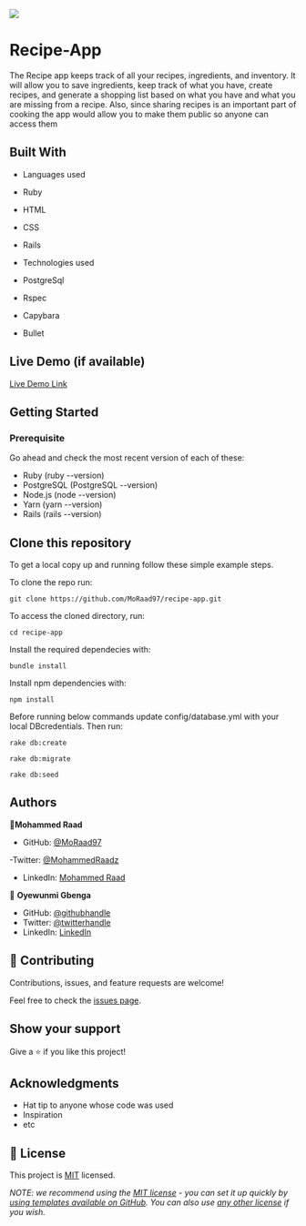 ![](https://img.shields.io/badge/Microverse-blueviolet)

# Recipe-App
The Recipe app keeps track of all your recipes, ingredients, and inventory. It will allow you to save ingredients, keep track of what you have, create recipes, and generate a shopping list based on what you have and what you are missing from a recipe. Also, since sharing recipes is an important part of cooking the app would allow you to make them public so anyone can access them

## Built With
- Languages used
- Ruby
- HTML
- CSS
- Rails
  
- Technologies used
- PostgreSql
- Rspec
- Capybara
- Bullet

## Live Demo (if available)

[Live Demo Link](https://livedemo.com)


## Getting Started

### Prerequisite
Go ahead and check the most recent version of each of these:
- Ruby (ruby --version)
- PostgreSQL (PostgreSQL --version)
- Node.js (node --version)
- Yarn (yarn --version)
- Rails (rails --version)

## Clone this repository

To get a local copy up and running follow these simple example steps.

To clone the repo run:
```
git clone https://github.com/MoRaad97/recipe-app.git
```
To access the cloned directory, run:
```
cd recipe-app
```
Install the required dependecies with:
```
bundle install
```
Install npm dependencies with:
```
npm install
```
Before running below commands update config/database.yml with your local DBcredentials. Then run:
```
rake db:create
```
```
rake db:migrate
```
```
rake db:seed
```


## Authors

👤**Mohammed Raad**

- GitHub: [@MoRaad97](https://github.com/MoRaad97)

-Twitter: [@MohammedRaadz](https://twitter.com/MohammedRaadz)

- LinkedIn: [Mohammed Raad](linkedin.com/in/mohammed-raad-600176210)


👤 **Oyewunmi Gbenga**

- GitHub: [@githubhandle](https://github.com/kelomo2502)
- Twitter: [@twitterhandle](https://twitter.com/kelomoJs)
- LinkedIn: [LinkedIn](https://linkedin.com/in/oyewunmi-gbenga)

## 🤝 Contributing

Contributions, issues, and feature requests are welcome!

Feel free to check the [issues page](../../issues/).

## Show your support

Give a ⭐️ if you like this project!

## Acknowledgments

- Hat tip to anyone whose code was used
- Inspiration
- etc

## 📝 License

This project is [MIT](./LICENSE) licensed.

_NOTE: we recommend using the [MIT license](https://choosealicense.com/licenses/mit/) - you can set it up quickly by [using templates available on GitHub](https://docs.github.com/en/communities/setting-up-your-project-for-healthy-contributions/adding-a-license-to-a-repository). You can also use [any other license](https://choosealicense.com/licenses/) if you wish._
